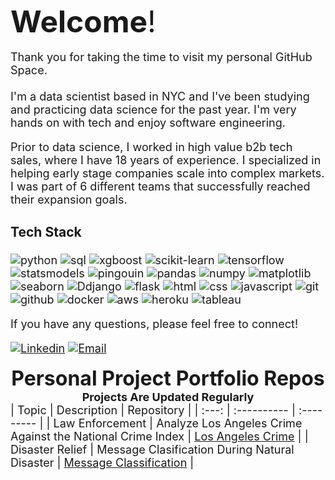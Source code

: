 <font size="8">**Welcome**!</font><br>
<br>
<font size="4">Thank you for taking the time to visit my personal GitHub Space. <br>
<br>
I'm a data scientist based in NYC and I've been studying and practicing data science for the past year.  I'm very hands on with tech and enjoy software engineering. 

Prior to data science, I worked in high value b2b tech sales, where I have 18 years of experience.  I specialized in helping early stage companies scale into complex markets. I was part of 6 different teams that successfully reached their expansion goals.

### Tech Stack
![python](https://img.shields.io/badge/-Python-3776AB?logo=python&logoColor=white)
![sql](https://img.shields.io/badge/-SQL-4479A1?logo=MySQL&logoColor=white)
![xgboost](https://img.shields.io/badge/-xgboost-yellowgreen)
![scikit-learn](https://img.shields.io/badge/-scikit--learn-F7931E?logo=scikit-learn&logoColor=white)
![tensorflow](https://img.shields.io/badge/-TensorFlow-FF6F00?logo=TensorFlow&logoColor=white)
![statsmodels](https://img.shields.io/badge/-statsmodels-blueviolet)
![pingouin](https://img.shields.io/badge/-pingouin-orange)
![pandas](https://img.shields.io/badge/-pandas-150458?logo=pandas&logoColor=white)
![numpy](https://img.shields.io/badge/-numpy-013243?logo=numpy&logoColor=white)
![matplotlib](https://img.shields.io/badge/-matplotlib-3b5998?logo=matplotlib&logoColor=white)
![seaborn](https://img.shields.io/badge/-seaborn-9cf)
![Ddjango](https://img.shields.io/badge/-Django-092E20?logo=Django&logoColor=white)
![flask](https://img.shields.io/badge/-Flask-000000?logo=Flask&logoColor=white)
![html](https://img.shields.io/badge/-HTML-E34F26?logo=html5&logoColor=white)
![css](https://img.shields.io/badge/-CSS-1572B6?logo=css3&logoColor=white)
![javascript](https://img.shields.io/badge/-JavaScript-F7DF1E?logo=javascript&logoColor=black)
![git](https://img.shields.io/badge/-Git-F05032?logo=git&logoColor=white)
![github](https://img.shields.io/badge/-GitHub-181717?logo=github&logoColor=white)
![docker](https://img.shields.io/badge/-Docker-2496ED?logo=docker&logoColor=white)
![aws](https://img.shields.io/badge/-AWS-232F3E?logo=amazon-aws&logoColor=white)
![heroku](https://img.shields.io/badge/-Heroku-430098?logo=heroku&logoColor=white)
![tableau](https://img.shields.io/badge/-Tableau-E97627?logo=tableau&logoColor=white)


If you have any questions, please feel free to connect!  

[![Linkedin](https://img.shields.io/badge/-LinkedIn-blue?style=flat&logo=Linkedin&logoColor=white)](https://www.linkedin.com/in/danherman/)
[![Email](https://img.shields.io/badge/Email-%23D14836.svg?&style=for-the-badge&logo=Gmail&logoColor=white)](mailto:dan.herman@me.com)

<font size="6"><b><center>Personal Project Portfolio Repos</center></b></font>
<font size="4"><b><center>Projects Are Updated Regularly</center></b></font>
| Topic | Description | Repository |
| :---: | :---------- | :--------- | 
| Law Enforcement | Analyze Los Angeles Crime Against the National Crime Index | [Los Angeles Crime](https://github.com/DanHerman212/los_angeles_crime) |
| Disaster Relief | Message Clasification During Natural Disaster | [Message Classification](https://github.com/DanHerman212/nlp_project)  |
